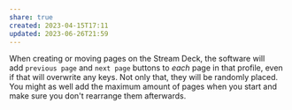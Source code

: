 ```yaml
---
share: true
created: 2023-04-15T17:11
updated: 2023-06-26T21:59
---
```

When creating or moving pages on the Stream Deck, the software will add `previous page` and `next page` buttons to _each_ page in that profile, even if that will overwrite any keys. Not only that, they will be randomly placed.
You might as well add the maximum amount of pages when you start and make sure you don't rearrange them afterwards.
